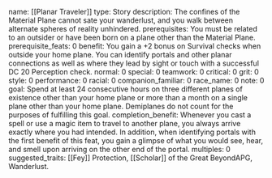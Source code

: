 name: [[Planar Traveler]]
type: Story
description: The confines of the Material Plane cannot sate your wanderlust, and you walk between alternate spheres of reality unhindered.
prerequisites: You must be related to an outsider or have been born on a plane other than the Material Plane.
prerequisite_feats: 0
benefit: You gain a +2 bonus on Survival checks when outside your home plane. You can identify portals and other planar connections as well as where they lead by sight or touch with a successful DC 20 Perception check.
normal: 0
special: 0
teamwork: 0
critical: 0
grit: 0
style: 0
performance: 0
racial: 0
companion_familiar: 0
race_name: 0
note: 0
goal: Spend at least 24 consecutive hours on three different planes of existence other than your home plane or more than a month on a single plane other than your home plane. Demiplanes do not count for the purposes of fulfilling this goal.
completion_benefit: Whenever you cast a spell or use a magic item to travel to another plane, you always arrive exactly where you had intended. In addition, when identifying portals with the first benefit of this feat, you gain a glimpse of what you would see, hear, and smell upon arriving on the other end of the portal.
multiples: 0
suggested_traits: [[Fey]] Protection, [[Scholar]] of the Great BeyondAPG, Wanderlust.
